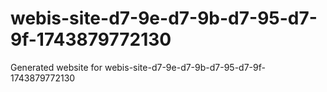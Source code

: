 # webis-site-d7-9e-d7-9b-d7-95-d7-9f-1743879772130
Generated website for webis-site-d7-9e-d7-9b-d7-95-d7-9f-1743879772130
